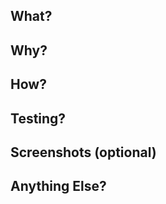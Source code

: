 ## What?

## Why?

## How?

## Testing?

## Screenshots (optional)

## Anything Else?

<!---
#  Copyright 2023 The Zero Saver Authors. All Rights Reserved.
#
#  This file is part of Zero Saver.
#
#  Zero Saver is free software: you can redistribute it and/or modify it under
#  the terms of the GNU General Public License as published by the Free Software
#  Foundation, either version 3 of the License, or (at your option) any later
#  version.
#
#  Zero Saver is distributed in the hope that it will be useful, but WITHOUT ANY
#  WARRANTY; without even the implied warranty of MERCHANTABILITY or FITNESS FOR
#  A PARTICULAR PURPOSE. See the GNU General Public License for more details.
#  You should have received a copy of the GNU General Public License along with
#  Zero Saver. If not, see <https://www.gnu.org/licenses/>.
--->